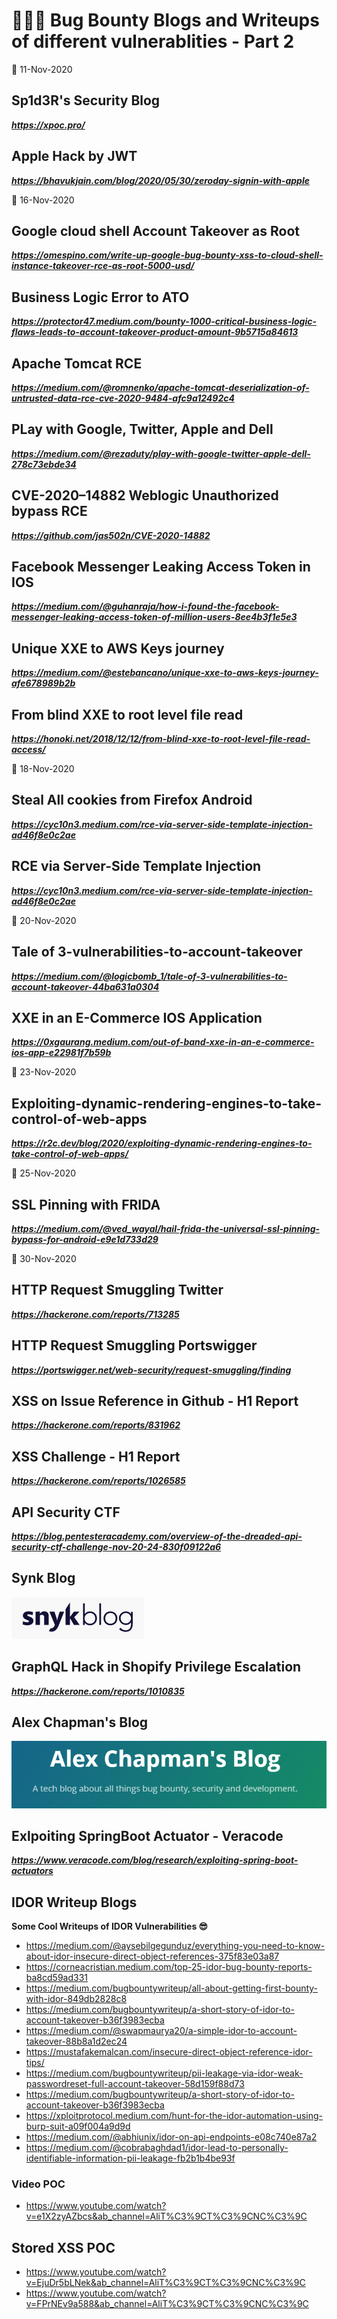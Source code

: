 # 👨🏻‍💻 Bug Bounty Blogs and Writeups of different vulnerablities - Part 2

📅 11-Nov-2020
## Sp1d3R's Security Blog
***https://xpoc.pro/***
## Apple Hack by JWT
***https://bhavukjain.com/blog/2020/05/30/zeroday-signin-with-apple***

📅 16-Nov-2020
## Google cloud shell Account Takeover as Root
***https://omespino.com/write-up-google-bug-bounty-xss-to-cloud-shell-instance-takeover-rce-as-root-5000-usd/***
## Business Logic Error to ATO
***https://protector47.medium.com/bounty-1000-critical-business-logic-flaws-leads-to-account-takeover-product-amount-9b5715a84613***
## Apache Tomcat RCE
***https://medium.com/@romnenko/apache-tomcat-deserialization-of-untrusted-data-rce-cve-2020-9484-afc9a12492c4***
## PLay with Google, Twitter, Apple and Dell
***https://medium.com/@rezaduty/play-with-google-twitter-apple-dell-278c73ebde34***
## CVE-2020–14882 Weblogic Unauthorized bypass RCE
***https://github.com/jas502n/CVE-2020-14882***
## Facebook Messenger Leaking Access Token in IOS
***https://medium.com/@guhanraja/how-i-found-the-facebook-messenger-leaking-access-token-of-million-users-8ee4b3f1e5e3***
## Unique XXE to AWS Keys journey
***https://medium.com/@estebancano/unique-xxe-to-aws-keys-journey-afe678989b2b***
## From blind XXE to root level file read
***https://honoki.net/2018/12/12/from-blind-xxe-to-root-level-file-read-access/***

📅 18-Nov-2020
## Steal All cookies from Firefox Android
***https://cyc10n3.medium.com/rce-via-server-side-template-injection-ad46f8e0c2ae***
## RCE via Server-Side Template Injection
***https://cyc10n3.medium.com/rce-via-server-side-template-injection-ad46f8e0c2ae***

📅 20-Nov-2020
## Tale of 3-vulnerabilities-to-account-takeover
***https://medium.com/@logicbomb_1/tale-of-3-vulnerabilities-to-account-takeover-44ba631a0304***
## XXE in an E-Commerce IOS Application
***https://0xgaurang.medium.com/out-of-band-xxe-in-an-e-commerce-ios-app-e22981f7b59b***

📅 23-Nov-2020
## Exploiting-dynamic-rendering-engines-to-take-control-of-web-apps
***https://r2c.dev/blog/2020/exploiting-dynamic-rendering-engines-to-take-control-of-web-apps/***

📅 25-Nov-2020
## SSL Pinning with FRIDA
***https://medium.com/@ved_wayal/hail-frida-the-universal-ssl-pinning-bypass-for-android-e9e1d733d29***

📅 30-Nov-2020
## HTTP Request Smuggling Twitter
***https://hackerone.com/reports/713285***
## HTTP Request Smuggling Portswigger
***https://portswigger.net/web-security/request-smuggling/finding***
## XSS on Issue Reference in Github - H1 Report
***https://hackerone.com/reports/831962***
## XSS Challenge - H1 Report
***https://hackerone.com/reports/1026585***
## API Security CTF
***https://blog.pentesteracademy.com/overview-of-the-dreaded-api-security-ctf-challenge-nov-20-24-830f09122a6***
## Synk Blog
[![blog-synk](img/synk.png)](https://snyk.io/blog/category/vulnerabilities)
## GraphQL Hack in Shopify Privilege Escalation
***https://hackerone.com/reports/1010835***
## Alex Chapman's Blog
[![ajax-blog](img/ajax.png)](https://ajxchapman.github.io/)
## Exlpoiting SpringBoot Actuator - Veracode
***https://www.veracode.com/blog/research/exploiting-spring-boot-actuators***
## IDOR Writeup Blogs
**Some Cool Writeups of IDOR Vulnerabilities 😎**
- https://medium.com/@aysebilgegunduz/everything-you-need-to-know-about-idor-insecure-direct-object-references-375f83e03a87
- https://corneacristian.medium.com/top-25-idor-bug-bounty-reports-ba8cd59ad331
- https://medium.com/bugbountywriteup/all-about-getting-first-bounty-with-idor-849db2828c8
- https://medium.com/bugbountywriteup/a-short-story-of-idor-to-account-takeover-b36f3983ecba
- https://medium.com/@swapmaurya20/a-simple-idor-to-account-takeover-88b8a1d2ec24
- https://mustafakemalcan.com/insecure-direct-object-reference-idor-tips/
- https://medium.com/bugbountywriteup/pii-leakage-via-idor-weak-passwordreset-full-account-takeover-58d159f88d73
- https://medium.com/bugbountywriteup/a-short-story-of-idor-to-account-takeover-b36f3983ecba
- https://xploitprotocol.medium.com/hunt-for-the-idor-automation-using-burp-suit-a09f004a9d9d
- https://medium.com/@abhiunix/idor-on-api-endpoints-e08c740e87a2
- https://medium.com/@cobrabaghdad1/idor-lead-to-personally-identifiable-information-pii-leakage-fb2b1b4be93f<br>
### Video POC
- https://www.youtube.com/watch?v=e1X2zyAZbcs&ab_channel=AliT%C3%9CT%C3%9CNC%C3%9C
## Stored XSS POC
- https://www.youtube.com/watch?v=EjuDr5bLNek&ab_channel=AliT%C3%9CT%C3%9CNC%C3%9C
- https://www.youtube.com/watch?v=FPrNEv9a588&ab_channel=AliT%C3%9CT%C3%9CNC%C3%9C
